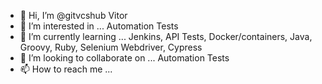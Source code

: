 - 👋 Hi, I’m @gitvcshub Vitor
- 👀 I’m interested in ... Automation Tests 
- 🌱 I’m currently learning ... Jenkins, API Tests, Docker/containers, Java, Groovy, Ruby, Selenium Webdriver, Cypress
- 💞️ I’m looking to collaborate on ... Automation Tests 
- 📫 How to reach me ... 

<!---
gitvcshub/gitvcshub is a ✨ special ✨ repository because its `README.md` (this file) appears on your GitHub profile.
You can click the Preview link to take a look at your changes.
--->
